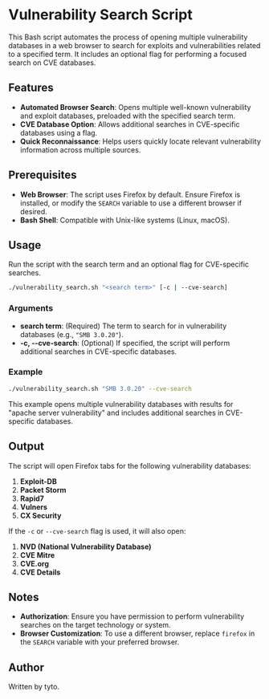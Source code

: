 
# Vulnerability Search Script

This Bash script automates the process of opening multiple vulnerability databases in a web browser to search for exploits and vulnerabilities related to a specified term. It includes an optional flag for performing a focused search on CVE databases.

## Features

- **Automated Browser Search**: Opens multiple well-known vulnerability and exploit databases, preloaded with the specified search term.
- **CVE Database Option**: Allows additional searches in CVE-specific databases using a flag.
- **Quick Reconnaissance**: Helps users quickly locate relevant vulnerability information across multiple sources.

## Prerequisites

- **Web Browser**: The script uses Firefox by default. Ensure Firefox is installed, or modify the `SEARCH` variable to use a different browser if desired.
- **Bash Shell**: Compatible with Unix-like systems (Linux, macOS).

## Usage

Run the script with the search term and an optional flag for CVE-specific searches.

```bash
./vulnerability_search.sh "<search term>" [-c | --cve-search]
```

### Arguments

- **search term**: (Required) The term to search for in vulnerability databases (e.g., `"SMB 3.0.20"`).
- **-c, --cve-search**: (Optional) If specified, the script will perform additional searches in CVE-specific databases.

### Example

```bash
./vulnerability_search.sh "SMB 3.0.20" --cve-search
```

This example opens multiple vulnerability databases with results for "apache server vulnerability" and includes additional searches in CVE-specific databases.

## Output

The script will open Firefox tabs for the following vulnerability databases:

1. **Exploit-DB**
2. **Packet Storm**
3. **Rapid7**
4. **Vulners**
5. **CX Security**

If the `-c` or `--cve-search` flag is used, it will also open:

1. **NVD (National Vulnerability Database)**
2. **CVE Mitre**
3. **CVE.org**
4. **CVE Details**


## Notes

- **Authorization**: Ensure you have permission to perform vulnerability searches on the target technology or system.
- **Browser Customization**: To use a different browser, replace `firefox` in the `SEARCH` variable with your preferred browser.

## Author

Written by tyto.
